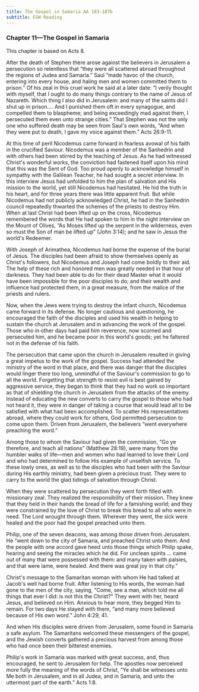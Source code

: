 ```yaml
---
title: The Gospel in Samaria AA 103-107b
subtitle: EGW Reading
---
```


### Chapter 11—The Gospel in Samaria

This chapter is based on Acts 8.

After the death of Stephen there arose against the believers in Jerusalem a persecution so relentless that “they were all scattered abroad throughout the regions of Judea and Samaria.” Saul “made havoc of the church, entering into every house, and haling men and women committed them to prison.” Of his zeal in this cruel work he said at a later date: “I verily thought with myself, that I ought to do many things contrary to the name of Jesus of Nazareth. Which thing I also did in Jerusalem: and many of the saints did I shut up in prison.... And I punished them oft in every synagogue, and compelled them to blaspheme; and being exceedingly mad against them, I persecuted them even unto strange cities.” That Stephen was not the only one who suffered death may be seen from Saul's own words, “And when they were put to death, I gave my voice against them.” Acts 26:9-11.

At this time of peril Nicodemus came forward in fearless avowal of his faith in the crucified Saviour. Nicodemus was a member of the Sanhedrin and with others had been stirred by the teaching of Jesus. As he had witnessed Christ's wonderful works, the conviction had fastened itself upon his mind that this was the Sent of God. Too proud openly to acknowledge himself in sympathy with the Galilean Teacher, he had sought a secret interview. In this interview Jesus had unfolded to him the plan of salvation and His mission to the world, yet still Nicodemus had hesitated. He hid the truth in his heart, and for three years there was little apparent fruit. But while Nicodemus had not publicly acknowledged Christ, he had in the Sanhedrin council repeatedly thwarted the schemes of the priests to destroy Him. When at last Christ had been lifted up on the cross, Nicodemus remembered the words that He had spoken to him in the night interview on the Mount of Olives, “As Moses lifted up the serpent in the wilderness, even so must the Son of man be lifted up” (John 3:14); and he saw in Jesus the world's Redeemer.

With Joseph of Arimathea, Nicodemus had borne the expense of the burial of Jesus. The disciples had been afraid to show themselves openly as Christ's followers, but Nicodemus and Joseph had come boldly to their aid. The help of these rich and honored men was greatly needed in that hour of darkness. They had been able to do for their dead Master what it would have been impossible for the poor disciples to do; and their wealth and influence had protected them, in a great measure, from the malice of the priests and rulers.

Now, when the Jews were trying to destroy the infant church, Nicodemus came forward in its defense. No longer cautious and questioning, he encouraged the faith of the disciples and used his wealth in helping to sustain the church at Jerusalem and in advancing the work of the gospel. Those who in other days had paid him reverence, now scorned and persecuted him, and he became poor in this world's goods; yet he faltered not in the defense of his faith.

The persecution that came upon the church in Jerusalem resulted in giving a great impetus to the work of the gospel. Success had attended the ministry of the word in that place, and there was danger that the disciples would linger there too long, unmindful of the Saviour's commission to go to all the world. Forgetting that strength to resist evil is best gained by aggressive service, they began to think that they had no work so important as that of shielding the church in Jerusalem from the attacks of the enemy. Instead of educating the new converts to carry the gospel to those who had not heard it, they were in danger of taking a course that would lead all to be satisfied with what had been accomplished. To scatter His representatives abroad, where they could work for others, God permitted persecution to come upon them. Driven from Jerusalem, the believers “went everywhere preaching the word.”

Among those to whom the Saviour had given the commission, “Go ye therefore, and teach all nations” (Matthew 28:19), were many from the humbler walks of life—men and women who had learned to love their Lord and who had determined to follow His example of unselfish service. To these lowly ones, as well as to the disciples who had been with the Saviour during His earthly ministry, had been given a precious trust. They were to carry to the world the glad tidings of salvation through Christ.

When they were scattered by persecution they went forth filled with missionary zeal. They realized the responsibility of their mission. They knew that they held in their hands the bread of life for a famishing world; and they were constrained by the love of Christ to break this bread to all who were in need. The Lord wrought through them. Wherever they went, the sick were healed and the poor had the gospel preached unto them.

Philip, one of the seven deacons, was among those driven from Jerusalem. He “went down to the city of Samaria, and preached Christ unto them. And the people with one accord gave heed unto those things which Philip spake, hearing and seeing the miracles which he did. For unclean spirits ... came out of many that were possessed with them: and many taken with palsies, and that were lame, were healed. And there was great joy in that city.”

Christ's message to the Samaritan woman with whom He had talked at Jacob's well had borne fruit. After listening to His words, the woman had gone to the men of the city, saying, “Come, see a man, which told me all things that ever I did: is not this the Christ?” They went with her, heard Jesus, and believed on Him. Anxious to hear more, they begged Him to remain. For two days He stayed with them, “and many more believed because of His own word.” John 4:29, 41.

And when His disciples were driven from Jerusalem, some found in Samaria a safe asylum. The Samaritans welcomed these messengers of the gospel, and the Jewish converts gathered a precious harvest from among those who had once been their bitterest enemies.

Philip's work in Samaria was marked with great success, and, thus encouraged, he sent to Jerusalem for help. The apostles now perceived more fully the meaning of the words of Christ, “Ye shall be witnesses unto Me both in Jerusalem, and in all Judea, and in Samaria, and unto the uttermost part of the earth.” Acts 1:8.